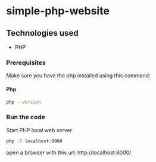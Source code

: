 # simple-php-website

## Technologies used
* PHP

### Prerequisites
Make sure you have the php installed using this command:
#### Php
```bash script
php --version
```

### Run the code
Start PHP local web server
```bash script
php -S localhost:8000
```
open a browser with this url: http://localhost:8000/
